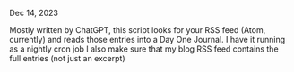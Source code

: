 Dec 14, 2023

Mostly written by ChatGPT, this script looks for your RSS feed (Atom, currently) and reads those entries into a Day One Journal.
I have it running as a nightly cron job
I also make sure that my blog RSS feed contains the full entries (not just an excerpt)
